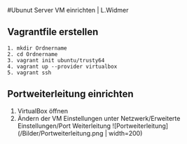 #Ubunut Server VM einrichten | L.Widmer
## Vagrantfile erstellen
```shell
1. mkdir Ordnername
2. cd Ordnername
3. vagrant init ubuntu/trusty64
4. vagrant up --provider virtualbox
5. vagrant ssh
```
## Portweiterleitung einrichten
1. VirtualBox öffnen 
2. Ändern der VM Einstellungen unter Netzwerk/Erweiterte Einstellungen/Port Weiterleitung
![Portweiterleitung](/Bilder/Portweiterleitung.png | width=200)